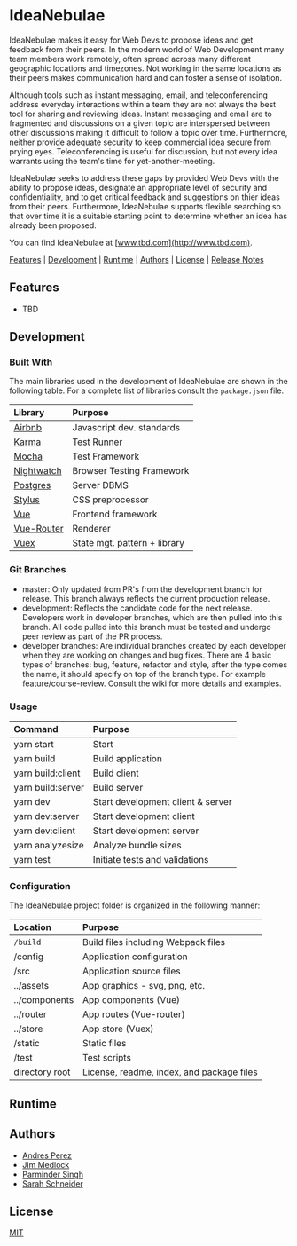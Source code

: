 # IdeaNebulae

IdeaNebulae makes it easy for Web Devs to propose ideas and  get feedback from
their peers. In the modern world of Web Development many team members work
remotely, often spread across many different geographic locations and
timezones. Not working in the same locations as their peers makes communication
hard and can foster a sense of isolation. 

Although tools such as instant messaging, email, and teleconferencing address
everyday interactions within a team they are not always the best tool for
sharing and reviewing ideas. Instant messaging and email are to fragmented 
and discussions on a given topic are interspersed between other discussions
making it difficult to follow a topic over time. Furthermore, neither provide
adequate security to keep commercial idea secure from prying eyes. Teleconferencing
is useful for discussion, but not every idea warrants using the team's time
for yet-another-meeting.

IdeaNebulae seeks to address these gaps by provided Web Devs with the ability
to propose ideas, designate an appropriate level of security and
confidentiality, and to get critical feedback and suggestions on thier ideas
from their peers. Furthermore, IdeaNebulae supports flexible searching so that
over time it is a suitable starting point to determine whether an idea has
already been proposed. 

You can find IdeaNebulae at [www.tbd.com](http://www.tbd.com).

[Features](#features) | [Development](#development) | [Runtime](#runtime) | [Authors](#authors) |
[License](#license) | [Release Notes](releasenotes.md)


## Features

 - TBD
 
## Development

### Built With

The main libraries used in the development of IdeaNebulae are shown in the
following table. For a complete list of libraries consult the `package.json`
file.

| Library                                        | Purpose                      | 
|:-----------------------------------------------|:-----------------------------|
| [Airbnb](https://github.com/airbnb/javascript) | Javascript dev. standards    |
| [Karma](https://karma-runner.github.io )       | Test Runner                  |
| [Mocha](https://mochajs.org)                   | Test Framework               |
| [Nightwatch](https://nightwatchjs.org)         | Browser Testing Framework    |
| [Postgres](https://node-postgres.com )         | Server DBMS                  |
| [Stylus](https://stylus-lang.com )             | CSS preprocessor             |
| [Vue](https://vuejs.org)                       | Frontend framework           |
| [Vue-Router](https://router.vuejs.org)         | Renderer                     |
| [Vuex](https://vuex.vuejs.org)                 | State mgt. pattern + library |

### Git Branches

- master: Only updated from PR's from the development branch for release. This
branch always reflects the current production release.
- development: Reflects the candidate code for the next release. Developers
work in developer branches, which are then pulled into this branch. All code
pulled into this branch must be tested and undergo peer review as part of the
PR process.
- developer branches: Are individual branches created by each developer when
they are working on changes and bug fixes. There are 4 basic types of branches: 
bug, feature, refactor and style, after the type comes the name, it should 
specify on top of the branch type. For example feature/course-review. Consult
the wiki for more details and examples.

### Usage

| Command           | Purpose                           |
|:------------------|:----------------------------------|
| yarn start        | Start                             |
| yarn build        | Build application                 |
| yarn build:client | Build client                      |
| yarn build:server | Build server                      |
| yarn dev          | Start development client & server |
| yarn dev:server   | Start development client          |
| yarn dev:client   | Start development server          |
| yarn analyzesize  | Analyze bundle sizes              |
| yarn test         | Initiate tests and validations    |

### Configuration

The IdeaNebulae project folder is organized in the following manner:

| Location       | Purpose                               |
|:---------------|:--------------------------------------|
| `/build`       | Build files including Webpack files   |
| /config        | Application configuration             |
| /src           | Application source files              |
| ../assets      |   App graphics - svg, png, etc.       |
| ../components  |   App components (Vue)                |
| ../router      |   App routes (Vue-router)             |
| ../store       |   App store (Vuex)                    |
| /static        | Static files                          |
| /test          | Test scripts                          |
| directory root | License, readme, index, and package files |



## Runtime


## Authors

- [Andres Perez](https://github.com/Oxyrus)
- [Jim Medlock](https://github.com/jdmedlock)
- [Parminder Singh](https://github.com/Trion129)
- [Sarah Schneider](https://github.com/rifkegribenes)

## License

[MIT](https://tldrlegal.com/license/mit-license)

[ideanebulae-url]: https://github.com/Chingu-cohorts/Voyage2-bears-27
